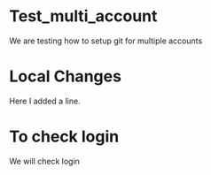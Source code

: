# Test_multi_account
We are testing how to setup git for multiple accounts
# Local Changes
Here I added a line.
# To check login
We will check login
